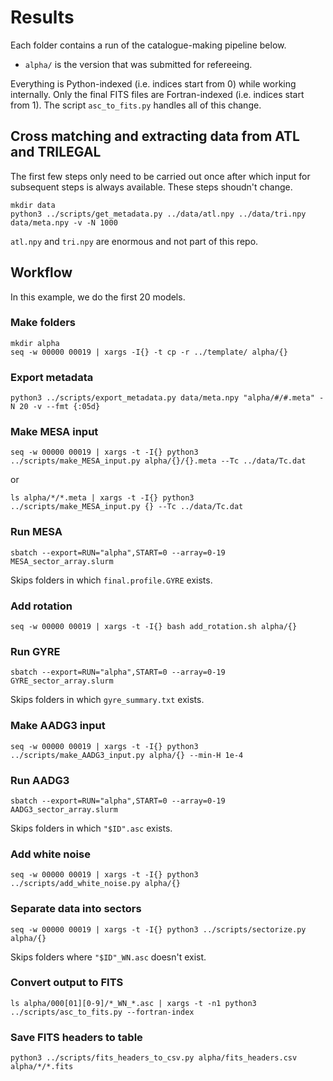 # Results

Each folder contains a run of the catalogue-making pipeline below.

* ``alpha/`` is the version that was submitted for refereeing.

Everything is Python-indexed (i.e. indices start from 0) while working
internally.  Only the final FITS files are Fortran-indexed
(i.e. indices start from 1).  The script ``asc_to_fits.py`` handles all
of this change.

## Cross matching and extracting data from ATL and TRILEGAL

The first few steps only need to be carried out once after which input
for subsequent steps is always available.  These steps shoudn't
change.

    mkdir data
    python3 ../scripts/get_metadata.py ../data/atl.npy ../data/tri.npy data/meta.npy -v -N 1000

``atl.npy`` and ``tri.npy`` are enormous and not part of this repo.

## Workflow

In this example, we do the first 20 models.

### Make folders

    mkdir alpha
    seq -w 00000 00019 | xargs -I{} -t cp -r ../template/ alpha/{}

### Export metadata

    python3 ../scripts/export_metadata.py data/meta.npy "alpha/#/#.meta" -N 20 -v --fmt {:05d}

### Make MESA input

    seq -w 00000 00019 | xargs -t -I{} python3 ../scripts/make_MESA_input.py alpha/{}/{}.meta --Tc ../data/Tc.dat

or

    ls alpha/*/*.meta | xargs -t -I{} python3 ../scripts/make_MESA_input.py {} --Tc ../data/Tc.dat

### Run MESA

    sbatch --export=RUN="alpha",START=0 --array=0-19 MESA_sector_array.slurm

Skips folders in which ``final.profile.GYRE`` exists.

### Add rotation

    seq -w 00000 00019 | xargs -t -I{} bash add_rotation.sh alpha/{}

### Run GYRE

    sbatch --export=RUN="alpha",START=0 --array=0-19 GYRE_sector_array.slurm

Skips folders in which ``gyre_summary.txt`` exists.

### Make AADG3 input

    seq -w 00000 00019 | xargs -t -I{} python3 ../scripts/make_AADG3_input.py alpha/{} --min-H 1e-4

### Run AADG3

    sbatch --export=RUN="alpha",START=0 --array=0-19 AADG3_sector_array.slurm

Skips folders in which ``"$ID".asc`` exists.

### Add white noise

    seq -w 00000 00019 | xargs -t -I{} python3 ../scripts/add_white_noise.py alpha/{}

### Separate data into sectors

    seq -w 00000 00019 | xargs -t -I{} python3 ../scripts/sectorize.py alpha/{}

Skips folders where ``"$ID"_WN.asc`` doesn't exist.

### Convert output to FITS

    ls alpha/000[01][0-9]/*_WN_*.asc | xargs -t -n1 python3 ../scripts/asc_to_fits.py --fortran-index

### Save FITS headers to table

    python3 ../scripts/fits_headers_to_csv.py alpha/fits_headers.csv alpha/*/*.fits